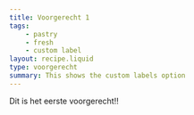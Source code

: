 ```yaml
---
title: Voorgerecht 1
tags: 
    - pastry
    - fresh
    - custom label
layout: recipe.liquid
type: voorgerecht
summary: This shows the custom labels option
---
```


Dit is het eerste voorgerecht!!

